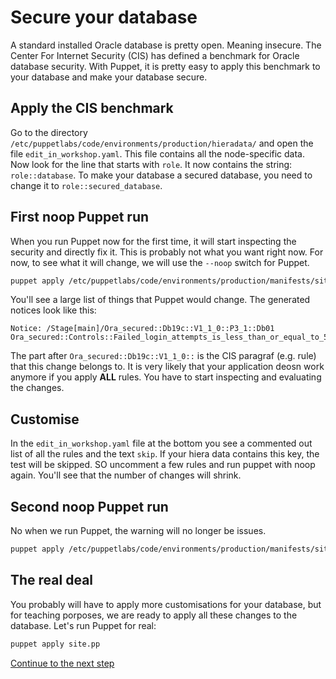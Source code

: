 # Secure your database

A standard installed Oracle database is pretty open. Meaning insecure. The Center For Internet Security (CIS) has defined a benchmark for Oracle database security. With Puppet, it is pretty easy to apply this benchmark to your database and make your database secure.

## Apply the CIS benchmark

Go to the directory `/etc/puppetlabs/code/environments/production/hieradata/` and open the file `edit_in_workshop.yaml`. This file contains all the node-specific data. Now look for the line that starts with `role`. It now contains the string: `role::database`. To make your database a secured database, you need to change it to `role::secured_database`.

## First noop Puppet run

When you run Puppet now for the first time, it will start inspecting the security and directly fix it. This is probably not what you want right now. For now, to see what it will change, we will use the `--noop` switch for Puppet.

``` bash
puppet apply /etc/puppetlabs/code/environments/production/manifests/site.pp--noop
```

You'll see a large list of things that Puppet would change. The generated notices look like this:

```
Notice: /Stage[main]/Ora_secured::Db19c::V1_1_0::P3_1::Db01 Ora_secured::Controls::Failed_login_attempts_is_less_than_or_equal_to_5[DB01]......
```

The part after `Ora_secured::Db19c::V1_1_0::` is the CIS paragraf (e.g. rule) that this change belongs to. It is very likely that your application deosn work anymore if you apply **ALL** rules. You have to start inspecting and evaluating the changes.

## Customise

In the `edit_in_workshop.yaml` file at the bottom you see a commented out list of all the rules and the text `skip`. If your hiera data contains this key, the test will be skipped. SO uncomment a few rules and run puppet with noop again. You'll see that the number of changes will shrink.

## Second noop Puppet run 

No when we run Puppet, the warning will no longer be issues.

``` bash
puppet apply /etc/puppetlabs/code/environments/production/manifests/site.pp--noop
```

## The real deal

You probably will have to apply more customisations for your database, but for teaching porposes, we are ready to apply all these changes to the database. Let's run Puppet for real:

``` bash
puppet apply site.pp
```

[Continue to the next step](./epilogue.md)
